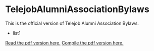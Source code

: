 # TelejobAlumniAssociationBylaws
This is the official version of Telejob Alumni Association Bylaws.
<ul>
  <li>list1</li>
</ul>
<a href="https://github.com/ETH-Telejob/TelejobAlumniAssociationBylaws/blob/master/20210204_TelejobAlumniAssociationBylaws.pdf.pdf">Read the pdf version here.</a>
<a href="https://latexonline.cc/compile?git=https%3A%2F%2Fgithub.com%2FETH-Telejob%2FTelejobAlumniAssociationBylaws&target=TelejobAlumniAssociationBylaws.tex&command=pdflatex&trackId=1597390192226">Compile the pdf version here.</a>

